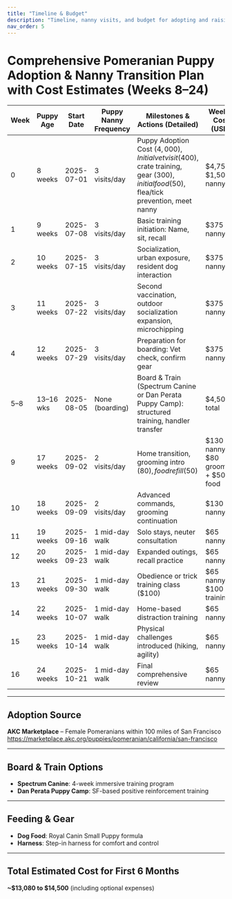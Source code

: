```yaml
---
title: "Timeline & Budget"
description: "Timeline, nanny visits, and budget for adopting and raising a Pomeranian puppy"
nav_order: 5
---
```


# Comprehensive Pomeranian Puppy Adoption & Nanny Transition Plan with Cost Estimates (Weeks 8–24)

| Week | Puppy Age  | Start Date   | Puppy Nanny Frequency | Milestones & Actions (Detailed)                                                                 | Weekly Cost (USD)                       | Cumulative Budget (USD) |
|------|------------|--------------|------------------------|--------------------------------------------------------------------------------------------------|-----------------------------------------|--------------------------|
| 0    | 8 weeks    | 2025-07-01   | 3 visits/day           | Puppy Adoption Cost ($4,000), Initial vet visit ($400), crate training, gear ($300), initial food ($50), flea/tick prevention, meet nanny | $4,750 + $1,500 nanny                   | $6,250                   |
| 1    | 9 weeks    | 2025-07-08   | 3 visits/day           | Basic training initiation: Name, sit, recall                                                     | $375 nanny                              | $6,625                   |
| 2    | 10 weeks   | 2025-07-15   | 3 visits/day           | Socialization, urban exposure, resident dog interaction                                          | $375 nanny                              | $7,000                   |
| 3    | 11 weeks   | 2025-07-22   | 3 visits/day           | Second vaccination, outdoor socialization expansion, microchipping                              | $375 nanny                              | $7,375                   |
| 4    | 12 weeks   | 2025-07-29   | 3 visits/day           | Preparation for boarding: Vet check, confirm gear                                                | $375 nanny                              | $7,750                   |
| 5–8  | 13–16 wks  | 2025-08-05   | None (boarding)        | Board & Train (Spectrum Canine or Dan Perata Puppy Camp): structured training, handler transfer | $4,500 total                            | $12,250                  |
| 9    | 17 weeks   | 2025-09-02   | 2 visits/day           | Home transition, grooming intro ($80), food refill ($50)                                        | $130 nanny + $80 grooming + $50 food    | $12,460                  |
| 10   | 18 weeks   | 2025-09-09   | 2 visits/day           | Advanced commands, grooming continuation                                                         | $130 nanny                              | $12,590                  |
| 11   | 19 weeks   | 2025-09-16   | 1 mid-day walk         | Solo stays, neuter consultation                                                                  | $65 nanny                               | $12,655                  |
| 12   | 20 weeks   | 2025-09-23   | 1 mid-day walk         | Expanded outings, recall practice                                                                | $65 nanny                               | $12,720                  |
| 13   | 21 weeks   | 2025-09-30   | 1 mid-day walk         | Obedience or trick training class ($100)                                                         | $65 nanny + $100 training               | $12,885                  |
| 14   | 22 weeks   | 2025-10-07   | 1 mid-day walk         | Home-based distraction training                                                                  | $65 nanny                               | $12,950                  |
| 15   | 23 weeks   | 2025-10-14   | 1 mid-day walk         | Physical challenges introduced (hiking, agility)                                                 | $65 nanny                               | $13,015                  |
| 16   | 24 weeks   | 2025-10-21   | 1 mid-day walk         | Final comprehensive review                                                                       | $65 nanny                               | $13,080                  |

---

## Adoption Source
**AKC Marketplace** – Female Pomeranians within 100 miles of San Francisco  
<https://marketplace.akc.org/puppies/pomeranian/california/san-francisco>

---

## Board & Train Options
- **Spectrum Canine**: 4-week immersive training program  
- **Dan Perata Puppy Camp**: SF-based positive reinforcement training

---

## Feeding & Gear
- **Dog Food**: Royal Canin Small Puppy formula  
- **Harness**: Step-in harness for comfort and control

---

## Total Estimated Cost for First 6 Months
**~$13,080 to $14,500** (including optional expenses)
